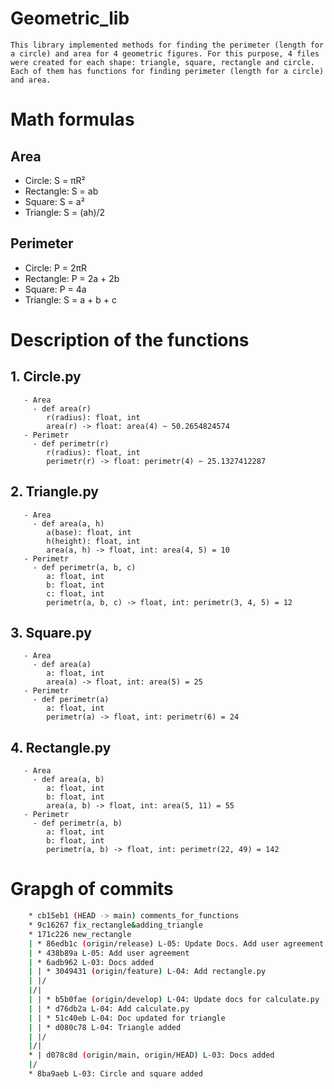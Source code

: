 # Geometric_lib
```
This library implemented methods for finding the perimeter (length for a circle) and area for 4 geometric figures. For this purpose, 4 files were created for each shape: triangle, square, rectangle and circle. Each of them has functions for finding perimeter (length for a circle) and area.
```
# Math formulas
## Area
- Circle: S = πR²
- Rectangle: S = ab
- Square: S = a²
- Triangle: S = (ah)/2


## Perimeter
- Circle: P = 2πR
- Rectangle: P = 2a + 2b
- Square: P = 4a
- Triangle: S = a + b + c

# Description of the functions
##    1. Circle.py
       - Area
         - def area(r)
            r(radius): float, int
            area(r) -> float: area(4) ~ 50.2654824574
       - Perimetr
         - def perimetr(r)
            r(radius): float, int
            perimetr(r) -> float: perimetr(4) ~ 25.1327412287
##    2. Triangle.py
       - Area
         - def area(a, h)
            a(base): float, int
            h(height): float, int
            area(a, h) -> float, int: area(4, 5) = 10
       - Perimetr
         - def perimetr(a, b, c)
            a: float, int
            b: float, int
            c: float, int
            perimetr(a, b, c) -> float, int: perimetr(3, 4, 5) = 12
##    3. Square.py
       - Area
         - def area(a)
            a: float, int
            area(a) -> float, int: area(5) = 25
       - Perimetr
         - def perimetr(a)
            a: float, int
            perimetr(a) -> float, int: perimetr(6) = 24
##    4. Rectangle.py
       - Area
         - def area(a, b)
            a: float, int
            b: float, int
            area(a, b) -> float, int: area(5, 11) = 55
       - Perimetr
         - def perimetr(a, b)
            a: float, int
            b: float, int
            perimetr(a, b) -> float, int: perimetr(22, 49) = 142

        

# Grapgh of commits
```bash
    * cb15eb1 (HEAD -> main) comments_for_functions
    * 9c16267 fix_rectangle&adding_triangle
    * 171c226 new_rectangle
    | * 86edb1c (origin/release) L-05: Update Docs. Add user agreement info
    | * 438b89a L-05: Add user agreement
    | * 6adb962 L-03: Docs added
    | | * 3049431 (origin/feature) L-04: Add rectangle.py
    | |/  
    |/|   
    | | * b5b0fae (origin/develop) L-04: Update docs for calculate.py
    | | * d76db2a L-04: Add calculate.py
    | | * 51c40eb L-04: Doc updated for triangle
    | | * d080c78 L-04: Triangle added
    | |/  
    |/|   
    * | d078c8d (origin/main, origin/HEAD) L-03: Docs added
    |/  
    * 8ba9aeb L-03: Circle and square added
```